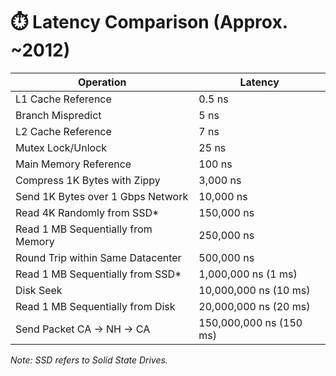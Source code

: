 # ⏱️ Latency Comparison (Approx. ~2012)

| Operation                                      | Latency          |
|------------------------------------------------|------------------|
| L1 Cache Reference                             | 0.5 ns           |
| Branch Mispredict                              | 5 ns             |
| L2 Cache Reference                             | 7 ns             |
| Mutex Lock/Unlock                              | 25 ns            |
| Main Memory Reference                          | 100 ns           |
| Compress 1K Bytes with Zippy                   | 3,000 ns         |
| Send 1K Bytes over 1 Gbps Network              | 10,000 ns        |
| Read 4K Randomly from SSD*                     | 150,000 ns       |
| Read 1 MB Sequentially from Memory             | 250,000 ns       |
| Round Trip within Same Datacenter              | 500,000 ns       |
| Read 1 MB Sequentially from SSD*               | 1,000,000 ns (1 ms) |
| Disk Seek                                      | 10,000,000 ns (10 ms) |
| Read 1 MB Sequentially from Disk               | 20,000,000 ns (20 ms) |
| Send Packet CA -> NH -> CA                     | 150,000,000 ns (150 ms) |

*Note: SSD refers to Solid State Drives.*
